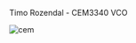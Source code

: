 Timo Rozendal - CEM3340 VCO

![cem](https://user-images.githubusercontent.com/34412229/42088848-47fce8ea-7b9b-11e8-8578-5ad0c88db7e7.jpg)
